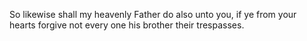 So likewise shall my heavenly Father do also unto you, if ye from your hearts forgive not every one his brother their trespasses.
